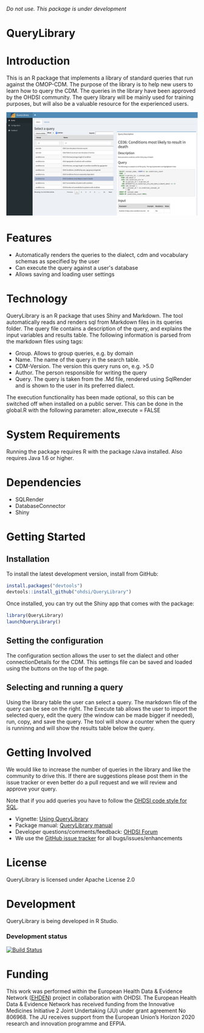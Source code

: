 *Do not use. This package is under development*

QueryLibrary
=========

Introduction
============
This is an R package that implements a library of standard queries that run against the OMOP-CDM.
The purpose of the library is to help new users to learn how to query the CDM. The queries in the library have been approved by the OHDSI community. The query library will be mainly used for training purposes, but will also be a valuable resource for the experienced users.

![](vignettes/home.png)

Features
========
- Automatically renders the queries to the dialect, cdm and vocabulary schemas as specified by the user
- Can execute the query against a user's database
- Allows saving and loading user settings

Technology
============
QueryLibrary is an R package that uses Shiny and Markdown. The tool automatically reads and renders sql from Markdown files in its queries folder.
The query file contains a description of the query, and explains the input variables and results table. The following information is parsed from the markdown files using tags:

* Group. Allows to group queries, e.g. by domain
* Name. The name of the query in the search table.
* CDM-Version. The version this query runs on, e.g. >5.0
* Author. The person responsible for writing the query
* Query. The query is taken from the .Md file, rendered using SqlRender and is shown to the user in its preferred dialect.

The execution functionality has been made optional, so this can be switched off when installed on a public server. This can be done in the global.R with the following parameter: allow_execute = FALSE

System Requirements
===================
Running the package requires R with the package rJava installed. Also requires Java 1.6 or higher.

Dependencies
============
 * SQLRender
 * DatabaseConnector
 * Shiny

Getting Started
===============
## Installation
  
To install the latest development version, install from GitHub:

```r
install.packages("devtools")
devtools::install_github("ohdsi/QueryLibrary")
```

Once installed, you can try out the Shiny app that comes with the package:

```r
library(QueryLibrary)
launchQueryLibrary()
```

## Setting the configuration

The configuration section allows the user to set the dialect and other connectionDetails for the CDM. This settings file can be saved and loaded using the buttons on the top of the page. 

## Selecting and running a query

Using the library table the user can select a query. The markdown file of the query can be see on the right. The Execute tab allows the user to import the selected query, edit the query (the window can be made bigger if needed), run, copy, and save the query. The tool will show a counter when the query is runninng and will show the results table below the query.

Getting Involved
=============

We would like to increase the number of queries in the library and like the community to drive this. If there are suggestions please post them in the issue tracker or even better do a pull request and we will review and approve your query.

Note that if you add queries you have to follow the [OHDSI code style for SQL](https://www.ohdsi.org/web/wiki/doku.php?id=development:ohdsi_code_style_for_sql).

* Vignette: [Using QueryLibrary](https://github.com/OHDSI/QueryLibrary/blob/master/inst/doc/UsingQueryLibrary.pdf)
* Package manual: [QueryLibrary manual](https://github.com/OHDSI/QueryLibrary/blob/master/extras/QueryLibrary.pdf) 
* Developer questions/comments/feedback: <a href="http://forums.ohdsi.org/c/developers">OHDSI Forum</a>
* We use the <a href="../../issues">GitHub issue tracker</a> for all bugs/issues/enhancements

License
=======
QueryLibrary is licensed under Apache License 2.0

Development
===========
QueryLibrary is being developed in R Studio.

### Development status

[![Build Status](https://travis-ci.org/OHDSI/QueryLibrary.svg?branch=master)](https://travis-ci.org/OHDSI/QueryLibrary)

Funding
=======
This work was performed within the European Health Data & Evidence Network ([EHDEN](https://www.ehden.eu)) project in collaboration with OHDSI. The European Health Data & Evidence Network has received funding from the Innovative Medicines Initiative 2 Joint Undertaking (JU) under grant agreement No 806968. The JU receives support from the European Union’s Horizon 2020 research and innovation programme and EFPIA.


